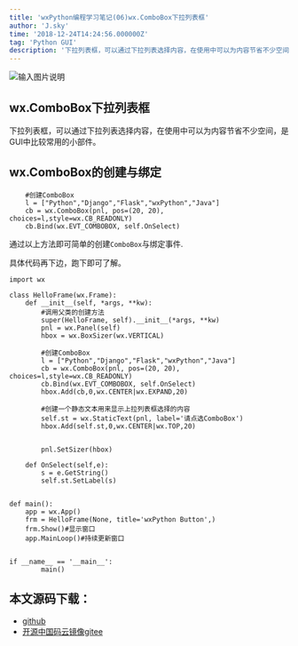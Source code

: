 ```yaml
---
title: 'wxPython编程学习笔记(06)wx.ComboBox下拉列表框'
author: 'J.sky'
time: '2018-12-24T14:24:56.000000Z'
tag: 'Python GUI'
description: '下拉列表框，可以通过下拉列表选择内容，在使用中可以为内容节省不少空间，是GUI中比较常用的小部件。'
---
```


![输入图片说明](https://suiyan.cc/assets/images/media/upload/2018/12/Snip20181224_2.png)
## wx.ComboBox下拉列表框

下拉列表框，可以通过下拉列表选择内容，在使用中可以为内容节省不少空间，是GUI中比较常用的小部件。

## wx.ComboBox的创建与绑定


        #创建ComboBox
        l = ["Python","Django","Flask","wxPython","Java"]
        cb = wx.ComboBox(pnl, pos=(20, 20), choices=l,style=wx.CB_READONLY)
        cb.Bind(wx.EVT_COMBOBOX, self.OnSelect)

通过以上方法即可简单的创建`ComboBox`与绑定事件.

具体代码再下边，跑下即可了解。

    import wx
    
    class HelloFrame(wx.Frame):
        def __init__(self, *args, **kw):
            #调用父类的创建方法
            super(HelloFrame, self).__init__(*args, **kw)
            pnl = wx.Panel(self)
            hbox = wx.BoxSizer(wx.VERTICAL)
    
            #创建ComboBox
            l = ["Python","Django","Flask","wxPython","Java"]
            cb = wx.ComboBox(pnl, pos=(20, 20), choices=l,style=wx.CB_READONLY)
            cb.Bind(wx.EVT_COMBOBOX, self.OnSelect)
            hbox.Add(cb,0,wx.CENTER|wx.EXPAND,20)
    
            #创建一个静态文本用来显示上拉列表框选择的内容
            self.st = wx.StaticText(pnl, label='请点选ComboBox')
            hbox.Add(self.st,0,wx.CENTER|wx.TOP,20)
    
    
            pnl.SetSizer(hbox)
    
        def OnSelect(self,e):
            s = e.GetString()
            self.st.SetLabel(s)
    
    
    def main():
        app = wx.App()
        frm = HelloFrame(None, title='wxPython Button',)
        frm.Show()#显示窗口
        app.MainLoop()#持续更新窗口
    
    
    if __name__ == '__main__':
            main()

## 本文源码下载：

+ [github](https://github.com/bosichong/wxPythonTest/blob/master/wxpy06.py)
+ [开源中国码云镜像gitee](https://gitee.com/J_Sky/wxPythonTest/blob/master/wxpy06.py)